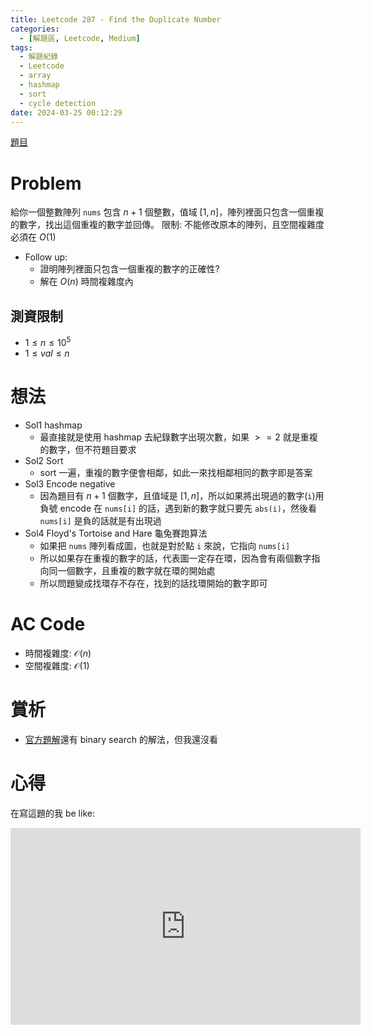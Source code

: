 ```yaml
---
title: Leetcode 287 - Find the Duplicate Number
categories:
  - [解題區, Leetcode, Medium]
tags:
  - 解題紀錄
  - Leetcode
  - array
  - hashmap
  - sort
  - cycle detection
date: 2024-03-25 00:12:29
---
```


[題目](https://leetcode.com/problems/)

# Problem

給你一個整數陣列 `nums` 包含 $n+1$ 個整數，值域 $[1, n]$，陣列裡面只包含一個重複的數字，找出這個重複的數字並回傳。
限制: 不能修改原本的陣列，且空間複雜度必須在 $O(1)$

- Follow up:
  - 證明陣列裡面只包含一個重複的數字的正確性?
  - 解在 $O(n)$ 時間複雜度內

## 測資限制

- $1 \le n \le 10^5$
- $1 \le val \le n$

# 想法

- Sol1 hashmap
  - 最直接就是使用 hashmap 去紀錄數字出現次數，如果 $>= 2$ 就是重複的數字，但不符題目要求
- Sol2 Sort
  - sort 一遍，重複的數字便會相鄰，如此一來找相鄰相同的數字即是答案
- Sol3 Encode negative
  - 因為題目有 $n+1$ 個數字，且值域是 $[1, n]$，所以如果將出現過的數字(`i`)用負號 encode 在 `nums[i]` 的話，遇到新的數字就只要先 `abs(i)`，然後看 `nums[i]` 是負的話就是有出現過
- Sol4 Floyd's Tortoise and Hare 龜兔賽跑算法
  - 如果把 `nums` 陣列看成圖，也就是對於點 `i` 來說，它指向 `nums[i]`
  - 所以如果存在重複的數字的話，代表圖一定存在環，因為會有兩個數字指向同一個數字，且重複的數字就在環的開始處
  - 所以問題變成找環存不存在，找到的話找環開始的數字即可

# AC Code

<script src="https://emgithub.com/embed-v2.js?target=https%3A%2F%2Fgithub.com%2Froy4801%2Fsolved_problems%2Fblob%2Fmaster%2Fleetcode%2F287.cpp%23L52-L73&style=github&type=code&showBorder=on&showLineNumbers=on&showFileMeta=on&showFullPath=on&showCopy=on"></script>

- 時間複雜度: $\mathcal{O}(n)$
- 空間複雜度: $\mathcal{O}(1)$

# 賞析

- [官方題解](https://leetcode.com/problems/find-the-duplicate-number/editorial)還有 binary search 的解法，但我還沒看

# 心得

在寫這題的我 be like:

<iframe width="560" height="315" src="https://www.youtube.com/embed/pKO9UjSeLew?si=o9KQ4noAd1pHPTQ2" title="YouTube video player" frameborder="0" allow="accelerometer; autoplay; clipboard-write; encrypted-media; gyroscope; picture-in-picture; web-share" referrerpolicy="strict-origin-when-cross-origin" allowfullscreen></iframe>
